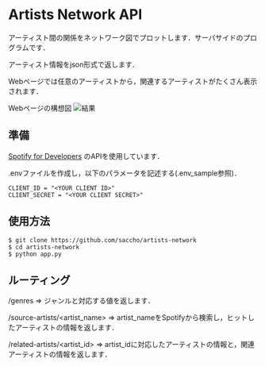 # Artists Network API
アーティスト間の関係をネットワーク図でプロットします．サーバサイドのプログラムです．

アーティスト情報をjson形式で返します．

Webページでは任意のアーティストから，関連するアーティストがたくさん表示されます．

Webページの構想図
![結果](https://github.com/saccho/artists-network/blob/feature/web/static/img/example_2.png)

## 準備
[Spotify for Developers](https://developer.spotify.com/) のAPIを使用しています．

.envファイルを作成し，以下のパラメータを記述する(.env_sample参照)．

```.env
CLIENT_ID = "<YOUR CLIENT ID>"
CLIENT_SECRET = "<YOUR CLIENT SECRET>"
```

## 使用方法
```
$ git clone https://github.com/saccho/artists-network
$ cd artists-network
$ python app.py
```

## ルーティング
/genres => ジャンルと対応する値を返します．

/source-artists/<artist_name> => artist_nameをSpotifyから検索し，ヒットしたアーティストの情報を返します．

/related-artists/<artist_id> => artist_idに対応したアーティストの情報と，関連アーティストの情報を返します．
